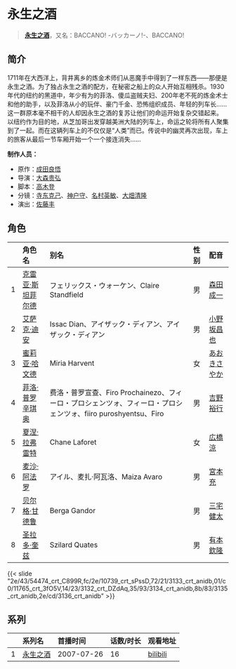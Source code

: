 # 永生之酒


> <u>**[永生之酒](http://bgm.tv/subject/965)**</u>，又名：BACCANO! -バッカーノ!-、BACCANO!

## 简介


1711年在大西洋上，背井离乡的炼金术师们从恶魔手中得到了一样东西——那便是永生之酒。为了独占永生之酒的配方，在秘密之船上的众人开始互相残杀。1930年代的纽约的黑道中，年少有为的菲洛、傻瓜盗贼夫妇、200年老不死的炼金术士和他的助手，以及菲洛从小的玩伴、豪门千金、恐怖组织成员、年轻的列车长……这一群原本毫不相干的人却因永生之酒的复苏让他们的命运开始复杂交错起来。
以纽约作为目的地，从芝加哥出发穿越美洲大陆的列车上，命运之轮将所有人聚集到了一起。而在这辆列车上的不仅仅是“人类”而已。传说中的幽灵再次出现，车上的旅客从最后一节车厢开始一个一个接连消失……

**制作人员：**
- 原作：[成田良悟](http://bgm.tv/person/3328)
- 导演：[大森贵弘](http://bgm.tv/person/654)
- 脚本：[高木登](http://bgm.tv/person/1765)
- 分镜：[寺东克己](http://bgm.tv/person/713)、[神户守](http://bgm.tv/person/1047)、[名村英敏](http://bgm.tv/person/21329)、[大畑清隆](http://bgm.tv/person/687)
- 演出：[佐藤丰](http://bgm.tv/person/1556)

## 角色

|     |   角色名   |   别名  | 性别 |  配音  |
|:--- |:------  |:----      |:---  |:--   |
| 1 | [克雷亚·斯坦菲尔德](http://bgm.tv/character/54474) | フェリックス・ウォーケン、Claire Standfield | 男 | [森田成一](http://bgm.tv/person/4716) |
| 2 | [艾萨克·迪安](http://bgm.tv/character/10739) | Issac Dian、アイザック・ディアン、アイザック・ディアン | 男 | [小野坂昌也](http://bgm.tv/person/3978) |
| 3 | [蜜莉亚·哈文德](http://bgm.tv/character/3133) | Miria Harvent | 女 | [あおきさやか](http://bgm.tv/person/4869) |
| 4 | [菲洛·普罗辛琪奥](http://bgm.tv/character/11765) | 费洛・普罗宣查、Firo Prochainezo、フィーロ・プロシェンツォ、フィーロ・プロシェンツォ、fiiro puroshyentsu、Firo | 男 | [吉野裕行](http://bgm.tv/person/3955) |
| 5 | [夏涅·拉弗雷特](http://bgm.tv/character/3132) | Chane Laforet | 女 | [広橋涼](http://bgm.tv/person/4165) |
| 6 | [麦沙·阿法罗](http://bgm.tv/character/3134) | アイル、麦扎·阿瓦洛、Maiza Avaro | 男 | [宮本充](http://bgm.tv/person/3872) |
| 7 | [贝尔格·甘德鲁](http://bgm.tv/character/3135) | Berga Gandor | 男 | [三宅健太](http://bgm.tv/person/4227) |
| 8 | [圣拉多·奎兹](http://bgm.tv/character/3136) | Szilard Quates | 男 | [有本欽隆](http://bgm.tv/person/4191) |

{{< slide "2e/43/54474_crt_C899R,fc/2e/10739_crt_sPssD,72/21/3133_crt_anidb,01/c0/11765_crt_3fO5V,14/23/3132_crt_DZdAq,35/93/3134_crt_anidb,8b/83/3135_crt_anidb,2e/cd/3136_crt_anidb" >}}

## 系列

|     |   系列名   |   首播时间  | 话数/时长  | 观看地址 |
|:---  |:------    |:----      |:---       |:---  |
| 1 |[永生之酒](https://bgm.tv/subject/965)| 2007-07-26 | 16 | [bilibili](https://www.bilibili.com/bangumi/play/ep25302)  |



